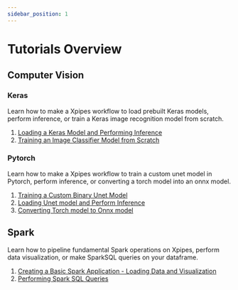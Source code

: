 ```yaml
---
sidebar_position: 1
---
```


# Tutorials Overview

## Computer Vision

### Keras

Learn how to make a Xpipes workflow to load prebuilt Keras models, perform inference, or train a Keras image recognition model from scratch.

1. [Loading a Keras Model and Performing Inference](computer-vision/keras#loading-a-keras-model-and-performing-inference)
2. [Training an Image Classifier Model from Scratch](computer-vision/keras#training-an-image-classifier-image-from-scratch)

### Pytorch

Learn how to make a Xpipes workflow to train a custom unet model in Pytorch, perform inference, or converting a torch model into an onnx model.

1. [Training a Custom Binary Unet Model](computer-vision/pytorch#training-a-custom-binary-unet-model)
2. [Loading Unet model and Perform Inference​](computer-vision/pytorch#loading-unet-model-and-perform-inference)
3. [Converting Torch model to Onnx model​](computer-vision/pytorch#converting-torch-model-to-onnx-model)


## Spark

Learn how to pipeline fundamental Spark operations on Xpipes, perform data visualization, or make SparkSQL queries on your dataframe.

1. [Creating a Basic Spark Application - Loading Data and Visualization](spark#basic-spark-application)
2. [Performing Spark SQL Queries](spark#performing-spark-sql-queries)
